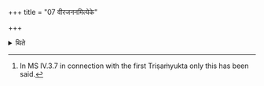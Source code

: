 +++
title = "07 वीरजननमित्येके"

+++

<details><summary>थिते</summary>

7. According to some this rite (is to be performed) in order to produce a heroic son.[^1]   

[^1]: In MS IV.3.7 in connection with the first Triṣaṁyukta only this has been said. 
</details>
